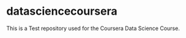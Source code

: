 datasciencecoursera
===================
This is a Test repository used for the Coursera Data Science Course.


